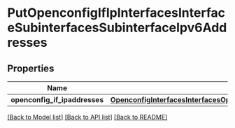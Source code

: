 # PutOpenconfigIfIpInterfacesInterfaceSubinterfacesSubinterfaceIpv6Addresses

## Properties
Name | Type | Description | Notes
------------ | ------------- | ------------- | -------------
**openconfig_if_ipaddresses** | [**OpenconfigInterfacesInterfacesOpenconfiginterfacesinterfacesSubinterfacesOpenconfigifipipv6Addresses**](OpenconfigInterfacesInterfacesOpenconfiginterfacesinterfacesSubinterfacesOpenconfigifipipv6Addresses.md) |  | [optional] 

[[Back to Model list]](../README.md#documentation-for-models) [[Back to API list]](../README.md#documentation-for-api-endpoints) [[Back to README]](../README.md)


